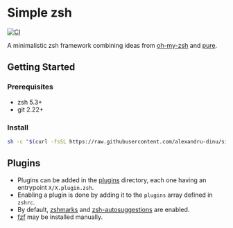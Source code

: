 # Simple zsh

[![CI](https://github.com/alexandru-dinu/simple-zsh/actions/workflows/main.yml/badge.svg)](https://github.com/alexandru-dinu/simple-zsh/actions/workflows/main.yml)

A minimalistic zsh framework combining ideas from [oh-my-zsh](https://github.com/ohmyzsh/ohmyzsh) and [pure](https://github.com/sindresorhus/pure).


## Getting Started

### Prerequisites
- zsh 5.3+
- git 2.22+

### Install
```sh
sh -c "$(curl -fsSL https://raw.githubusercontent.com/alexandru-dinu/simple-zsh/main/install.sh)"
```


## Plugins

- Plugins can be added in the [plugins](https://github.com/alexandru-dinu/simple-zsh/tree/main/plugins) directory, each one having an entrypoint `X/X.plugin.zsh`.
- Enabling a plugin is done by adding it to the `plugins` array defined in `zshrc`.
- By default, [zshmarks](https://github.com/jocelynmallon/zshmarks) and [zsh-autosuggestions](https://github.com/zsh-users/zsh-autosuggestions) are enabled.
- [fzf](https://github.com/junegunn/fzf#using-git) may be installed manually.
